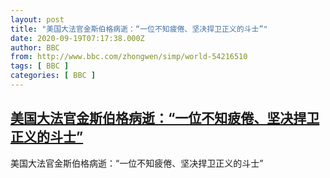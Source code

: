 ```yaml
---
layout: post
title: "美国大法官金斯伯格病逝：“一位不知疲倦、坚决捍卫正义的斗士”"
date: 2020-09-19T07:17:38.000Z
author: BBC
from: http://www.bbc.com/zhongwen/simp/world-54216510
tags: [ BBC ]
categories: [ BBC ]
---
```

<!--1600499858000-->
[美国大法官金斯伯格病逝：“一位不知疲倦、坚决捍卫正义的斗士”](http://www.bbc.com/zhongwen/simp/world-54216510)
------

<div>
美国大法官金斯伯格病逝：“一位不知疲倦、坚决捍卫正义的斗士”
</div>
